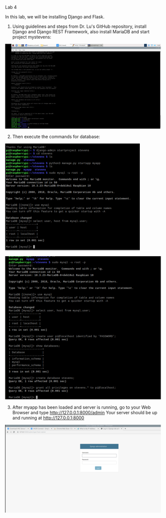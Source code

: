 Lab 4

In this lab, we will be installing Django and Flask.

1. Using guidelines and steps from Dr. Lu's GitHub repository, install Django and Django REST Framework, also install MariaDB and start project mystevens:

![](mariadbstevens.PNG)

2. Then execute the commands for database:

![](mariadb2.PNG)

![](mariadb3.PNG)

3. After myapp has been loaded and server is running, go to your Web Browser and type http://127.0.0.1:8000/admin
Your server should be up and running at http://127.0.0.1:8000

![](webchromiumdjango.PNG)
